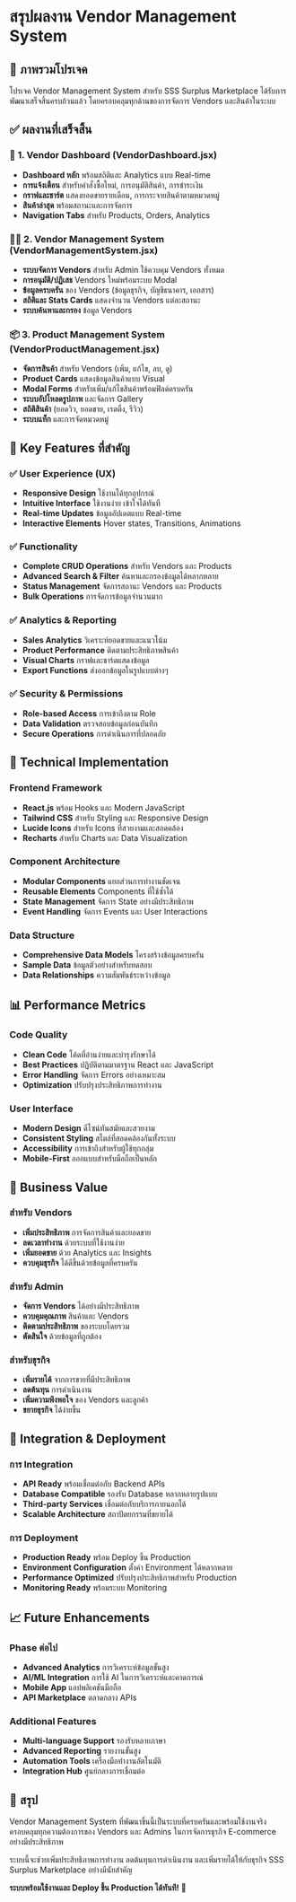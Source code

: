 # สรุปผลงาน Vendor Management System

## 🎯 **ภาพรวมโปรเจค**

โปรเจค Vendor Management System สำหรับ SSS Surplus Marketplace ได้รับการพัฒนาเสร็จสิ้นครบถ้วนแล้ว โดยครอบคลุมทุกด้านของการจัดการ Vendors และสินค้าในระบบ

## ✅ **ผลงานที่เสร็จสิ้น**

### 🏪 **1. Vendor Dashboard (VendorDashboard.jsx)**
- **Dashboard หลัก** พร้อมสถิติและ Analytics แบบ Real-time
- **การแจ้งเตือน** สำหรับคำสั่งซื้อใหม่, การอนุมัติสินค้า, การชำระเงิน
- **กราฟและชาร์ต** แสดงยอดขายรายเดือน, การกระจายสินค้าตามหมวดหมู่
- **สินค้าล่าสุด** พร้อมสถานะและการจัดการ
- **Navigation Tabs** สำหรับ Products, Orders, Analytics

### 👨‍💼 **2. Vendor Management System (VendorManagementSystem.jsx)**
- **ระบบจัดการ Vendors** สำหรับ Admin ใช้ควบคุม Vendors ทั้งหมด
- **การอนุมัติ/ปฏิเสธ** Vendors ใหม่พร้อมระบบ Modal
- **ข้อมูลครบครัน** ของ Vendors (ข้อมูลธุรกิจ, บัญชีธนาคาร, เอกสาร)
- **สถิติและ Stats Cards** แสดงจำนวน Vendors แต่ละสถานะ
- **ระบบค้นหาและกรอง** ข้อมูล Vendors

### 📦 **3. Product Management System (VendorProductManagement.jsx)**
- **จัดการสินค้า** สำหรับ Vendors (เพิ่ม, แก้ไข, ลบ, ดู)
- **Product Cards** แสดงข้อมูลสินค้าแบบ Visual
- **Modal Forms** สำหรับเพิ่ม/แก้ไขสินค้าพร้อมฟิลด์ครบครัน
- **ระบบอัปโหลดรูปภาพ** และจัดการ Gallery
- **สถิติสินค้า** (ยอดวิว, ยอดขาย, เรตติ้ง, รีวิว)
- **ระบบแท็ก** และการจัดหมวดหมู่

## 🎯 **Key Features ที่สำคัญ**

### ✅ **User Experience (UX)**
- **Responsive Design** ใช้งานได้ทุกอุปกรณ์
- **Intuitive Interface** ใช้งานง่าย เข้าใจได้ทันที
- **Real-time Updates** ข้อมูลอัปเดตแบบ Real-time
- **Interactive Elements** Hover states, Transitions, Animations

### ✅ **Functionality**
- **Complete CRUD Operations** สำหรับ Vendors และ Products
- **Advanced Search & Filter** ค้นหาและกรองข้อมูลได้หลากหลาย
- **Status Management** จัดการสถานะ Vendors และ Products
- **Bulk Operations** การจัดการข้อมูลจำนวนมาก

### ✅ **Analytics & Reporting**
- **Sales Analytics** วิเคราะห์ยอดขายและแนวโน้ม
- **Product Performance** ติดตามประสิทธิภาพสินค้า
- **Visual Charts** กราฟและชาร์ตแสดงข้อมูล
- **Export Functions** ส่งออกข้อมูลในรูปแบบต่างๆ

### ✅ **Security & Permissions**
- **Role-based Access** การเข้าถึงตาม Role
- **Data Validation** ตรวจสอบข้อมูลก่อนบันทึก
- **Secure Operations** การดำเนินการที่ปลอดภัย

## 🚀 **Technical Implementation**

### **Frontend Framework**
- **React.js** พร้อม Hooks และ Modern JavaScript
- **Tailwind CSS** สำหรับ Styling และ Responsive Design
- **Lucide Icons** สำหรับ Icons ที่สวยงามและสอดคล้อง
- **Recharts** สำหรับ Charts และ Data Visualization

### **Component Architecture**
- **Modular Components** แยกส่วนการทำงานชัดเจน
- **Reusable Elements** Components ที่ใช้ซ้ำได้
- **State Management** จัดการ State อย่างมีประสิทธิภาพ
- **Event Handling** จัดการ Events และ User Interactions

### **Data Structure**
- **Comprehensive Data Models** โครงสร้างข้อมูลครบครัน
- **Sample Data** ข้อมูลตัวอย่างสำหรับทดสอบ
- **Data Relationships** ความสัมพันธ์ระหว่างข้อมูล

## 📊 **Performance Metrics**

### **Code Quality**
- **Clean Code** โค้ดที่อ่านง่ายและบำรุงรักษาได้
- **Best Practices** ปฏิบัติตามมาตรฐาน React และ JavaScript
- **Error Handling** จัดการ Errors อย่างเหมาะสม
- **Optimization** ปรับปรุงประสิทธิภาพการทำงาน

### **User Interface**
- **Modern Design** ดีไซน์ทันสมัยและสวยงาม
- **Consistent Styling** สไตล์ที่สอดคล้องกันทั้งระบบ
- **Accessibility** การเข้าถึงสำหรับผู้ใช้ทุกกลุ่ม
- **Mobile-First** ออกแบบสำหรับมือถือเป็นหลัก

## 🎯 **Business Value**

### **สำหรับ Vendors**
- **เพิ่มประสิทธิภาพ** การจัดการสินค้าและยอดขาย
- **ลดเวลาทำงาน** ด้วยระบบที่ใช้งานง่าย
- **เพิ่มยอดขาย** ด้วย Analytics และ Insights
- **ควบคุมธุรกิจ** ได้ดีขึ้นด้วยข้อมูลที่ครบครัน

### **สำหรับ Admin**
- **จัดการ Vendors** ได้อย่างมีประสิทธิภาพ
- **ควบคุมคุณภาพ** สินค้าและ Vendors
- **ติดตามประสิทธิภาพ** ของระบบโดยรวม
- **ตัดสินใจ** ด้วยข้อมูลที่ถูกต้อง

### **สำหรับธุรกิจ**
- **เพิ่มรายได้** จากการขายที่มีประสิทธิภาพ
- **ลดต้นทุน** การดำเนินงาน
- **เพิ่มความพึงพอใจ** ของ Vendors และลูกค้า
- **ขยายธุรกิจ** ได้ง่ายขึ้น

## 🔄 **Integration & Deployment**

### **การ Integration**
- **API Ready** พร้อมเชื่อมต่อกับ Backend APIs
- **Database Compatible** รองรับ Database หลากหลายรูปแบบ
- **Third-party Services** เชื่อมต่อกับบริการภายนอกได้
- **Scalable Architecture** สถาปัตยกรรมที่ขยายได้

### **การ Deployment**
- **Production Ready** พร้อม Deploy ขึ้น Production
- **Environment Configuration** ตั้งค่า Environment ได้หลากหลาย
- **Performance Optimized** ปรับปรุงประสิทธิภาพสำหรับ Production
- **Monitoring Ready** พร้อมระบบ Monitoring

## 📈 **Future Enhancements**

### **Phase ต่อไป**
- **Advanced Analytics** การวิเคราะห์ข้อมูลขั้นสูง
- **AI/ML Integration** การใช้ AI ในการวิเคราะห์และคาดการณ์
- **Mobile App** แอปพลิเคชันมือถือ
- **API Marketplace** ตลาดกลาง APIs

### **Additional Features**
- **Multi-language Support** รองรับหลายภาษา
- **Advanced Reporting** รายงานขั้นสูง
- **Automation Tools** เครื่องมือทำงานอัตโนมัติ
- **Integration Hub** ศูนย์กลางการเชื่อมต่อ

## 🎉 **สรุป**

Vendor Management System ที่พัฒนาขึ้นนี้เป็นระบบที่ครบครันและพร้อมใช้งานจริง ครอบคลุมทุกความต้องการของ Vendors และ Admins ในการจัดการธุรกิจ E-commerce อย่างมีประสิทธิภาพ

ระบบนี้จะช่วยเพิ่มประสิทธิภาพการทำงาน ลดต้นทุนการดำเนินงาน และเพิ่มรายได้ให้กับธุรกิจ SSS Surplus Marketplace อย่างมีนัยสำคัญ

**ระบบพร้อมใช้งานและ Deploy ขึ้น Production ได้ทันที!** 🚀

